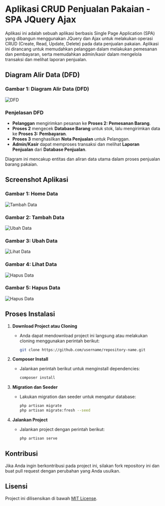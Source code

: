 # Aplikasi CRUD Penjualan Pakaian - SPA JQuery Ajax

Aplikasi ini adalah sebuah aplikasi berbasis Single Page Application (SPA) yang dibangun menggunakan JQuery dan Ajax untuk melakukan operasi CRUD (Create, Read, Update, Delete) pada data penjualan pakaian. Aplikasi ini dirancang untuk memudahkan pelanggan dalam melakukan pemesanan dan pembayaran, serta memudahkan admin/kasir dalam mengelola transaksi dan melihat laporan penjualan.

## Diagram Alir Data (DFD)

### Gambar 1: Diagram Alir Data (DFD)

![DFD](path/to/dfd_image.png)

### Penjelasan DFD

- **Pelanggan** mengirimkan pesanan ke **Proses 2: Pemesanan Barang**.
- **Proses 2** mengecek **Database Barang** untuk stok, lalu mengirimkan data ke **Proses 3: Pembayaran**.
- **Proses 3** menghasilkan **Nota Penjualan** untuk Pelanggan.
- **Admin/Kasir** dapat memproses transaksi dan melihat **Laporan Penjualan** dari **Database Penjualan**.

Diagram ini mencakup entitas dan aliran data utama dalam proses penjualan barang pakaian.

## Screenshot Aplikasi

### Gambar 1: Home Data
![Tambah Data](path/to/tambah_data.png)

### Gambar 2: Tambah Data
![Ubah Data](path/to/ubah_data.png)

### Gambar 3: Ubah Data
![Lihat Data](path/to/lihat_data.png)

### Gambar 4: Lihat Data
![Hapus Data](path/to/hapus_data.png)

### Gambar 5: Hapus Data
![Hapus Data](path/to/hapus_data.png)

## Proses Instalasi

1. **Download Project atau Cloning**
   - Anda dapat mendownload project ini langsung atau melakukan cloning menggunakan perintah berikut:
     ```bash
     git clone https://github.com/username/repository-name.git
     ```

2. **Composer Install**
   - Jalankan perintah berikut untuk menginstall dependencies:
     ```bash
     composer install
     ```

3. **Migration dan Seeder**
   - Lakukan migration dan seeder untuk mengatur database:
     ```bash
     php artisan migrate
     php artisan migrate:fresh --seed
     ```

4. **Jalankan Project**
   - Jalankan project dengan perintah berikut:
     ```bash
     php artisan serve
     ```

## Kontribusi

Jika Anda ingin berkontribusi pada project ini, silakan fork repository ini dan buat pull request dengan perubahan yang Anda usulkan.

## Lisensi

Project ini dilisensikan di bawah [MIT License](LICENSE).
